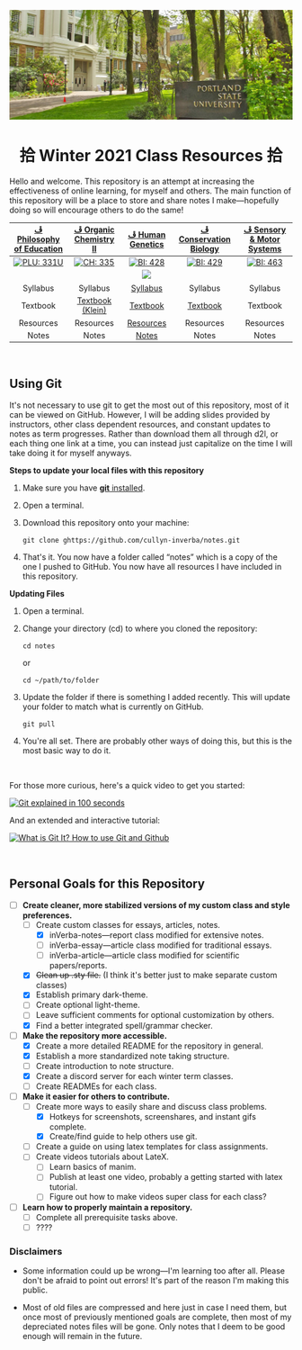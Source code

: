 ![Portland State University](assets/images/psu.jpg)

<center> <h1>拾 Winter 2021 Class Resources 拾 </h1></center>
 
Hello and welcome. This repository is an attempt at increasing the effectiveness of online learning, for myself and others. The main function of this repository will be a place to store and share notes I make&mdash;hopefully doing so will encourage others to do the same!

<center> 

|[ﭮ Philosophy of Education](https://discord.gg/FwJzW8WGAS)| [ﭮ Organic Chemistry II](https://discord.gg/MDR7ze9p2m) | [ﭮ Human Genetics](https://discord.gg/JHGNjnSdbB) | [ﭮ Conservation Biology](https://discord.gg/r7jkUHNC6b) | [ﭮ Sensory & Motor Systems](https://discord.gg/PSTgxwwJ2N) |
|:---:|:---:|:---:|:---:|:---:|
|[![PLU: 331U](assets/images/phl-331U.ico)](https://discord.gg/FwJzW8WGAS "Join PHL: 331U Discord Server 🥳")|[![CH: 335](assets/images/ch-335.ico)](https://discord.gg/MDR7ze9p2m "Join CH: 335 Discord Server 🥳")|[![BI: 428](assets/images/bi-428.ico)](https://discord.gg/JHGNjnSdbB "Join BI: 428 Discord Server 🥳")|[![BI: 429](assets/images/bi-429.ico)](https://discord.gg/r7jkUHNC6b "Join BI: 429 Discord Server 🥳")|[![BI: 463](assets/images/bi-463.ico)](https://discord.gg/PSTgxwwJ2N "Join BI: 463 Discord Server 🥳")|
| | |<a href="https://discord.gg/JHGNjnSdbB"><img src="https://img.shields.io/discord/790762936234147860?logo=discord"></a>| | |
|Syllabus|Syllabus|[Syllabus](bi-428/Human-Genetics-W21.pdf) |Syllabus|Syllabus|
|Textbook|[Textbook (Klein)](https://1lib.us/book/2929062/c615a5)|[Textbook](https://1lib.us/book/2655250/afad73)|[Textbook](https://1lib.us/book/9325117/c16dec)|Textbook|
|Resources|Resources|[Resources](/bi-428)|Resources|Resources|
|Notes|Notes|[Notes](/bi-428/bi-428.pdf)|Notes|Notes|

</center>

<br>

## Using Git

It's not necessary to use git to get the most out of this repository, most of it can be viewed on GitHub. However, I will be adding slides provided by instructors, other class dependent resources, and constant updates to notes as term progresses. Rather than download them all through d2l, or each thing one link at a time, you can instead just capitalize on the time I will take doing it for myself anyways. 

**Steps to update your local files with this repository**

1. Make sure you have [**git** installed](https://git-scm.com/book/en/v2/Getting-Started-Installing-Git).  
2. Open a terminal.  
3. Download this repository onto your machine:

    ```
    git clone ghttps://github.com/cullyn-inverba/notes.git
    ```
4. That's it. You now have a folder called &ldquo;notes&rdquo; which is a copy of the one I pushed to GitHub. You now have all resources I have included in this repository. 

**Updating Files**

1. Open a terminal.
2. Change your directory (cd) to where you cloned the repository:

    ```
    cd notes
    ```
    or

    ```
    cd ~/path/to/folder
    ```
3. Update the folder if there is something I added recently. This will update your folder to match what is currently on GitHub. 
    ```
    git pull
    ```
4. You're all set. There are probably other ways of doing this, but this is the most basic way to do it.

<br>

For those more curious, here's a quick video to get you started: 

[![Git explained in 100 seconds](http://img.youtube.com/vi/hwP7WQkmECE/0.jpg)](http://www.youtube.com/watch?v=hwP7WQkmECE "Git Explained in 100 Seconds")

And an extended and interactive tutorial:

[![What is Git It? How to use Git and Github](http://img.youtube.com/vi/HkdAHXoRtos/0.jpg)](http://www.youtube.com/watch?v=HkdAHXoRtos "What is Git It? How to use Git and Github")

<br>

## Personal Goals for this Repository

- [ ] **Create cleaner, more stabilized versions of my custom class and style preferences.**
    - [ ] Create custom classes for essays, articles, notes.
        - [x] inVerba-notes&mdash;report class modified for extensive notes.
        - [ ] inVerba-essay&mdash;article class modified for traditional essays.
        - [ ] inVerba-article&mdash;article class modified for scientific papers/reports.
    - [x] ~~Clean up .sty file.~~ (I think it's better just to make separate custom classes)
    - [x] Establish primary dark-theme.
    - [ ] Create optional light-theme.
    - [ ] Leave sufficient comments for optional customization by others.
    - [x] Find a better integrated spell/grammar checker.
- [ ] **Make the repository more accessible.**
    - [x] Create a more detailed README for the repository in general.
    - [x] Establish a more standardized note taking structure.
    - [ ] Create introduction to note structure.
    - [x] Create a discord server for each winter term classes.
    - [ ] Create READMEs for each class.
- [ ] **Make it easier for others to contribute.**
    - [ ] Create more ways to easily share and discuss class problems.
        - [x] Hotkeys for screenshots, screenshares, and instant gifs complete.
        - [x] Create/find guide to help others use git.
    - [ ] Create a guide on using latex templates for class assignments.
    - [ ] Create videos tutorials about LateX.
        - [ ] Learn basics of manim.
        - [ ] Publish at least one video, probably a getting started with latex tutorial.
        - [ ] Figure out how to make videos super class for each class?
- [ ] **Learn how to properly maintain a repository.**
    - [ ] Complete all prerequisite tasks above.
    - [ ] ????

### Disclaimers

- Some information could up be wrong&mdash;I'm learning too after all. Please don't be afraid to point out errors! It's part of the reason I'm making this public.

- Most of old files are compressed and here just in case I need them, but once most of previously mentioned goals are complete, then most of my depreciated notes files will be gone. Only notes that I deem to be good enough will remain in the future.
